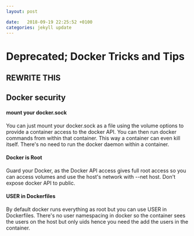 ```yaml
---
layout: post

date:   2018-09-19 22:25:52 +0100
categories: jekyll update
---
```

Deprecated; Docker Tricks and Tips
==================================

REWRITE THIS
------------

Docker security
---------------

####  mount your docker.sock 

You can just mount your docker.sock as a file using the volume options
to provide a container access to the docker API. You can then run docker
commands from within that container. This way a container can even kill
itself. There's no need to run the docker daemon within a container.

#### Docker is Root

Guard your Docker, as the Docker API access gives full root access so
you can access volumes and use the host's network with --net host. Don't
expose docker API to public.

#### USER in Dockerfiles 

By default docker runs everything as root but you can use USER in
Dockerfiles. There's no user namespacing in docker so the container sees
the users on the host but only uids hence you need the add the users in
the container.

